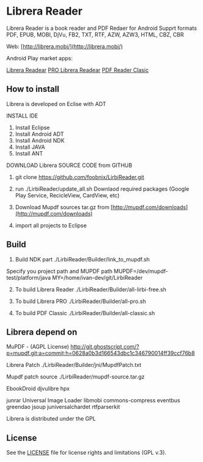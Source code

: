 # Librera Reader

Librera Reader is a book reader and PDF Redaer for Android 
Supprt formats PDF, EPUB, MOBI, DjVu, FB2, TXT, RTF, AZW, AZW3, HTML, CBZ, CBR

Web: [http://librera.mobi/](http://librera.mobi/)

Android Play market apps:

[Librera Readear](https://play.google.com/store/apps/details?id=com.foobnix.pdf.reader)
[PRO Librera Readear](https://play.google.com/store/apps/details?id=com.foobnix.pro.pdf.reader)
[PDF Reader Clasic](https://play.google.com/store/apps/details?id=classic.pdf.reader.viewer.djvu.epub.fb2.txt.mobi.book.reader.lirbi.libri)

## How to install

Librera is developed on Eclise with ADT

INSTALL IDE

1) Install Eclipse
2) Install Android ADT
3) Install Android NDK
4) Install JAVA
5) Install ANT

DOWNLOAD Librera SOURCE CODE from GITHUB

1) git clone https://github.com/foobnix/LirbiReader.git

2) run ./LirbiReader/update_all.sh
Downlaod required packages (Google Play Service, RecicleView, CardView, etc)

3) Download Mupdf sources tar.gz from [http://mupdf.com/downloads](http://mupdf.com/downloads)

4) import all projects to Eclipse


## Build

1) Build NDK part
./LirbiReader/Builder/link_to_mupdf.sh

Specify you project path and MUPDF path
MUPDF=/dev/mupdf-test/platform/java
MY=/home/ivan-dev/git/LirbiReader

2) To build Librera Reader
./LirbiReader/Builder/all-lirbi-free.sh

3) To build Librera PRO
./LirbiReader/Builder/all-pro.sh

4) To build PDF Classic
./LirbiReader/Builder/all-classic.sh

## Librera depend on

MuPDF - (AGPL License) http://git.ghostscript.com/?p=mupdf.git;a=commit;h=0628a0b3d166543dbc1c346790014ff39ccf76b8

Librera Patch ./LirbiReader/Builder/jni/MupdfPatch.txt

Mupdf patch source ./LirbiReader/mupdf-source.tar.gz

EbookDroid
djvulibre
hpx

junrar
Universal Image Loader
libmobi
commons-compress
eventbus
greendao
jsoup
juniversalchardet
rtfparserkit

Librera is distributed under the GPL

## License

See the [LICENSE](LICENSE.txt) file for license rights and limitations (GPL v.3).

